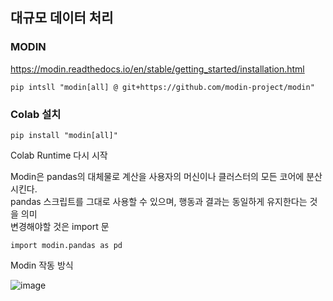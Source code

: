 ## 대규모 데이터 처리
### MODIN
https://modin.readthedocs.io/en/stable/getting_started/installation.html  
```
pip intsll "modin[all] @ git+https://github.com/modin-project/modin"
```
### Colab 설치
```
pip install "modin[all]"
```

Colab Runtime 다시 시작

Modin은 pandas의 대체물로 계산을 사용자의 머신이나 클러스터의 모든 코어에 분산 시킨다.  
pandas 스크립트를 그대로 사용할 수 있으며, 행동과 결과는 동일하게 유지한다는 것을 의미  
변경해야할 것은 import 문

```
import modin.pandas as pd
```

Modin 작동 방식  

![image](https://github.com/user-attachments/assets/2b368790-306b-4100-81be-4d8a9d3c22ea)
